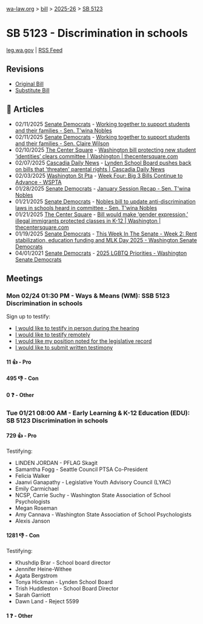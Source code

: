 [wa-law.org](/) > [bill](/bill/) > [2025-26](/bill/2025-26/) > [SB 5123](/bill/2025-26/sb/5123/)

# SB 5123 - Discrimination in schools
[leg.wa.gov](https://app.leg.wa.gov/billsummary?BillNumber=5123&Year=2025&Initiative=false) | [RSS Feed](./rss.xml)

## Revisions
* [Original Bill](1/)
* [Substitute Bill](S/)

## 📰 Articles
* 02/11/2025 [Senate Democrats](/org/senate_democrats/) - [Working together to support students and their families - Sen. T’wina Nobles](https://senatedemocrats.wa.gov/nobles/2025/02/11/working-together-to-support-students-and-their-families/#:~:text=Senate%20Bill%205123)
* 02/11/2025 [Senate Democrats](/org/senate_democrats/) - [Working together to support students and their families - Sen. Claire Wilson](https://senatedemocrats.wa.gov/wilson/2025/02/11/working-together-to-support-students-and-their-families/#:~:text=Senate%20Bill%205123)
* 02/10/2025 [The Center Square](/org/the_center_square/) - [Washington bill protecting new student ‘identities’ clears committee | Washington | thecentersquare.com](https://www.thecentersquare.com/washington/article_5960f332-e7fb-11ef-b464-9f7f580484f0.html#:~:text=Senate%20Bill%205123)
* 02/07/2025 [Cascadia Daily News](/org/cascadia_daily_news/) - [Lynden School Board pushes back on bills that 'threaten' parental rights | Cascadia Daily News](https://www.cascadiadaily.com/2025/feb/07/lynden-school-board-pushes-back-on-bills-that-threaten-parental-rights/#:~:text=SB%205123)
* 02/03/2025 [Washington St Pta](/org/washington_st_pta/) - [Week Four: Big 3 Bills Continue to Advance - WSPTA](https://www.wastatepta.org/week-four-big-3-bills-continue-to-advance/#:~:text=SB%205123)
* 01/28/2025 [Senate Democrats](/org/senate_democrats/) - [January Session Recap - Sen. T’wina Nobles](https://senatedemocrats.wa.gov/nobles/2025/01/28/january-session-recap-2/#:~:text=SB%205123)
* 01/21/2025 [Senate Democrats](/org/senate_democrats/) - [Nobles bill to update anti-discrimination laws in schools heard in committee - Sen. T’wina Nobles](https://senatedemocrats.wa.gov/nobles/2025/01/21/nobles-bill-to-update-anti-discrimination-laws-in-schools-heard-in-committee/#:~:text=Senate%20Bill%205123)
* 01/21/2025 [The Center Square](/org/the_center_square/) - [Bill would make ‘gender expression,’ illegal immigrants protected classes in K-12 | Washington | thecentersquare.com](https://www.thecentersquare.com/washington/article_be91ca66-d841-11ef-8745-f70e71c38afa.html#:~:text=Senate%20Bill%205123)
* 01/19/2025 [Senate Democrats](/org/senate_democrats/) - [This Week In The Senate - Week 2: Rent stabilization, education funding and MLK Day 2025 - Washington Senate Democrats](https://senatedemocrats.wa.gov/blog/2025/01/19/this-week-in-the-senate-week-2-rent-stabilization-education-funding-and-mlk-day-2025/#:~:text=Senate%20Bill%205123)
* 04/01/2021 [Senate Democrats](/org/senate_democrats/) - [2025 LGBTQ Priorities - Washington Senate Democrats](https://senatedemocrats.wa.gov/lgbtq2025priorities/#:~:text=Senate%20Bill%205123)

## Meetings
### Mon 02/24 01:30 PM - Ways & Means (WM): SSB 5123 Discrimination in schools
Sign up to testify:
* [I would like to testify in person during the hearing](https://app.leg.wa.gov/csi/Testifier/Add?chamber=House&mId=32887&aId=164851&caId=26095&tId=1)
* [I would like to testify remotely](https://app.leg.wa.gov/csi/Testifier/Add?chamber=House&mId=32887&aId=164851&caId=26095&tId=2)
* [I would like my position noted for the legislative record](https://app.leg.wa.gov/csi/Testifier/Add?chamber=House&mId=32887&aId=164851&caId=26095&tId=3)
* [I would like to submit written testimony](https://app.leg.wa.gov/csi/Testifier/Add?chamber=House&mId=32887&aId=164851&caId=26095&tId=4)

#### 11 👍 - Pro

#### 495 👎 - Con

#### 0 ❓ - Other

### Tue 01/21 08:00 AM - Early Learning & K-12 Education (EDU): SB 5123 Discrimination in schools
#### 729 👍 - Pro
Testifying:
* LINDEN JORDAN - PFLAG Skagit
* Samantha Fogg - Seattle Council PTSA Co-President
* Felicia Walker
* Jaanvi Ganapathy - Legislative Youth Advisory Council (LYAC)
* Emily Carmichael
* NCSP, Carrie Suchy - Washington State Association of School Psychologists
* Megan Roseman
* Amy Cannava - Washington State Association of School Psychologists
* Alexis Janson

#### 1281 👎 - Con
Testifying:
* Khushdip Brar - School board director
* Jennifer Heine-Withee
* Agata Bergstrom
* Tonya Hickman - Lynden School Board
* Trish Huddleston - School Board Director
* Sarah Garriott
* Dawn Land - Reject 5599

#### 1 ❓ - Other
